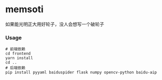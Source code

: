 # memsoti

如果能光明正大用好轮子，没人会想写一个破轮子

### Usage

```shell
# 前端依赖
cd frontend
yarn install
cd ..
# 后端依赖
pip install pyyaml baiduspider flask numpy opencv-python baidu-aip
```